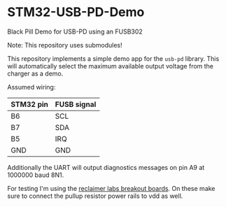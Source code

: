 # STM32-USB-PD-Demo

Black Pill Demo for USB-PD using an FUSB302

Note: This repository uses submodules!

This repository implements a simple demo app for the `usb-pd` library.
This will automatically select the maximum available output voltage from the charger as a demo.

Assumed wiring:

| STM32 pin | FUSB signal |
| --------- | ----------- |
| B6        | SCL         |
| B7        | SDA         |
| B5        | IRQ         |
| GND       | GND         |

Additionally the UART will output diagnostics messages on pin A9 at 1000000 baud 8N1.

For testing I'm using the [reclaimer labs breakout boards](https://www.tindie.com/products/reclaimerlabs/usb-c-power-delivery-phy-breakout-board/).
On these make sure to connect the pullup resistor power rails to vdd as well.
